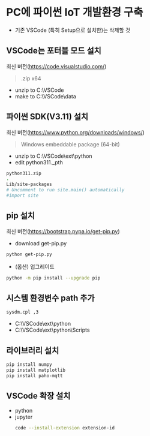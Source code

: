 # PC에 파이썬 IoT 개발환경 구축
- 기존 VSCode (특히 Setup으로 설치한)는 삭제할 것

## VSCode는 포터블 모드 설치
최신 버전(https://code.visualstudio.com/)
> .zip x64
- unzip to C:\VSCode
- make to C:\VSCode\data

## 파이썬 SDK(V3.11) 설치
최신 버전(https://www.python.org/downloads/windows/)
>  Windows embeddable package (64-bit)
- unzip to C:\VSCode\ext\python
- edit python311._pth
```sh
python311.zip
.
Lib/site-packages
# Uncomment to run site.main() automatically
#import site
```

## pip 설치
최신 버전(https://bootstrap.pypa.io/get-pip.py)
- download get-pip.py
```sh
python get-pip.py
```
- (옵션) 업그레이드
```sh
python -m pip install --upgrade pip
```

## 시스템 환경변수 path 추가
```sh
sysdm.cpl ,3
```

- C:\VSCode\ext\python
- C:\VSCode\ext\python\Scripts

## 라이브러리 설치
```sh
pip install numpy
pip install matplotlib
pip install paho-mqtt
```

## VSCode 확장 설치
- python
- jupyter
  ```sh
  code --install-extension extension-id
  ```
